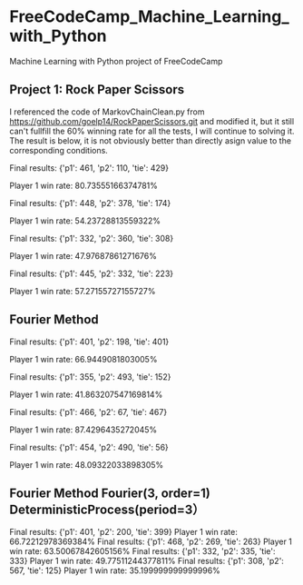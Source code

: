 # FreeCodeCamp_Machine_Learning_with_Python
Machine Learning with Python project of FreeCodeCamp

## Project 1: Rock Paper Scissors
I referenced the code of MarkovChainClean.py from https://github.com/goelp14/RockPaperScissors.git and modified it, but it still can't fullfill the 60% winning rate for all the tests, I will continue to solving it. The result is below, it is not obviously better than directly asign value to the corresponding conditions.

Final results: {'p1': 461, 'p2': 110, 'tie': 429}

Player 1 win rate: 80.73555166374781%

Final results: {'p1': 448, 'p2': 378, 'tie': 174}

Player 1 win rate: 54.23728813559322%

Final results: {'p1': 332, 'p2': 360, 'tie': 308}

Player 1 win rate: 47.97687861271676%

Final results: {'p1': 445, 'p2': 332, 'tie': 223}

Player 1 win rate: 57.27155727155727%

## Fourier Method

Final results: {'p1': 401, 'p2': 198, 'tie': 401}

Player 1 win rate: 66.9449081803005%

Final results: {'p1': 355, 'p2': 493, 'tie': 152}

Player 1 win rate: 41.863207547169814%

Final results: {'p1': 466, 'p2': 67, 'tie': 467}

Player 1 win rate: 87.4296435272045%

Final results: {'p1': 454, 'p2': 490, 'tie': 56}

Player 1 win rate: 48.09322033898305%

## Fourier Method Fourier(3, order=1) DeterministicProcess(period=3）
Final results: {'p1': 401, 'p2': 200, 'tie': 399}
Player 1 win rate: 66.72212978369384%
Final results: {'p1': 468, 'p2': 269, 'tie': 263}
Player 1 win rate: 63.50067842605156%
Final results: {'p1': 332, 'p2': 335, 'tie': 333}
Player 1 win rate: 49.77511244377811%
Final results: {'p1': 308, 'p2': 567, 'tie': 125}
Player 1 win rate: 35.199999999999996%
